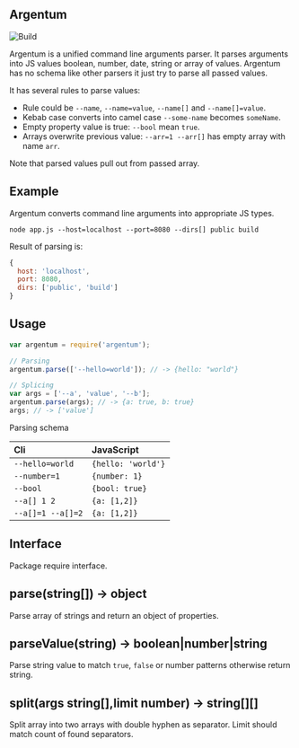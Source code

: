 Argentum
---

![Build](https://img.shields.io/travis/rumkin/argentum.svg)


Argentum is a unified command line arguments parser. It parses arguments into
JS values boolean, number, date, string or array of values. Argentum has no
schema like other parsers it just try to parse all passed values.

It has several rules to parse values:
* Rule could be `--name`, `--name=value`, `--name[]` and `--name[]=value`.
* Kebab case converts into camel case `--some-name` becomes `someName`.
* Empty property value is true: `--bool` mean `true`.
* Arrays overwrite previous value: `--arr=1 --arr[]` has empty array with name `arr`.

Note that parsed values pull out from passed array.

## Example

Argentum converts command line arguments into appropriate JS types.

```shell
node app.js --host=localhost --port=8080 --dirs[] public build
```

Result of parsing is:

```javascript
{
  host: 'localhost',
  port: 8080,
  dirs: ['public', 'build']
}
```

## Usage

```javascript
var argentum = require('argentum');

// Parsing
argentum.parse(['--hello=world']); // -> {hello: "world"}

// Splicing
var args = ['--a', 'value', '--b'];
argentum.parse(args); // -> {a: true, b: true}
args; // -> ['value']
```

Parsing schema

| Cli               | JavaScript         |
|:------------------|:-------------------|
| `--hello=world`   | `{hello: 'world'}` |
| `--number=1`      | `{number: 1}`      |
| `--bool`          | `{bool: true}`     |
| `--a[] 1 2`       | `{a: [1,2]}`       |
| `--a[]=1 --a[]=2` | `{a: [1,2]}`       |


## Interface

Package require interface.

## parse(string[]) -> object

Parse array of strings and return an object of properties.

## parseValue(string) -> boolean|number|string

Parse string value to match `true`, `false` or number patterns otherwise return
string.

## split(args string[],limit number) -> string[][]

Split array into two arrays with double hyphen as separator. Limit should match
count of found separators.
